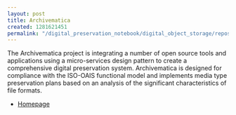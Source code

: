 ```yaml
---
layout: post
title: Archivematica
created: 1281621451
permalink: "/digital_preservation_notebook/digital_object_storage/repository_systems/archivematica/"
---
```

The Archivematica project is integrating a number of open source tools and applications using a micro-services design pattern to create a comprehensive digital preservation system. Archivematica is designed for compliance with the ISO-OAIS functional model and implements media type preservation plans based on an analysis of the significant characteristics of file formats.

* [Homepage](http://archivematica.org)
